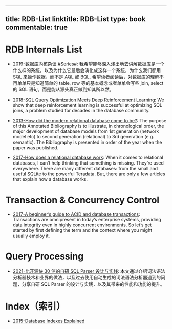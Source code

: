 
---
title: RDB-List
linktitle: RDB-List
type: book
commentable: true
---

# RDB Internals List

- [2019-数据库内核杂谈 #Series#](https://www.jianshu.com/nb/25205074): 我希望能够深入浅出地去讲解数据库是一个什么样的系统，以及为什么它最后会演化成这样一个系统，为什么我们都用 SQL 来操作数据，而不是 AQL 或 BQL. 希望读者阅读后，对数据库的理解不再单单只是知道简单的 table, row 等的基本概念或者单单会写些 join, select 的 SQL 语句。而是能从源头真正做到知其所以然。

- [2018-SQL Query Optimization Meets Deep Reinforcement Learning](https://parg.co/d64): We show that deep reinforcement learning is successful at optimizing SQL joins, a problem studied for decades in the database community.

- [2013-How did the modern relational database come to be?](https://www.linkedin.com/pulse/how-did-modern-relational-database-come-david-mccaldin): The purpose of this Annotated Bibliography is to illustrate, in chronological order, the major development of database models from 1st generation (network model etc) to second generation (relational) to 3rd generation (e.g. semantic). The Bibliography is presented in order of the year when the paper was published.

- [2017-How does a relational database work](http://coding-geek.com/how-databases-work/): When it comes to relational databases, I can’t help thinking that something is missing. They’re used everywhere. There are many different databases: from the small and useful SQLite to the powerful Teradata. But, there are only a few articles that explain how a database works.

# Transaction & Concurrency Control

- [2017-A beginner’s guide to ACID and database transactions](http://6me.us/OzSh): Transactions are omnipresent in today’s enterprise systems, providing data integrity even in highly concurrent environments. So let’s get started by first defining the term and the context where you might usually employ it.

# Query Processing

- [2021-比开源快 30 倍的自研 SQL Parser 设计与实践](https://zhuanlan.zhihu.com/p/380801055?utm_source=ZHShareTargetIDMore&utm_medium=social&utm_oi=57299368411136): 本文通过介绍词法语法分析器技术和业界的做法，以及过去使用自动生成的词法语法分析器遇到的问题，分享自研 SQL Parser 的设计与实践，以及其带来的性能和功能的提升。

# Index（索引）

- [2015-Database Indexes Explained](https://www.essentialsql.com/what-is-a-database-index/)

    